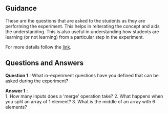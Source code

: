 ## Guidance
   These are the questions that are asked to the students as they are performing
   the experiment. This helps in reiterating the concept and aids the understanding. 
   This is also useful in understanding how students are learning (or not learning) from
   a particular step in the experiment. 
   
For more details follow the [link](http://community.virtual-labs.ac.in/docs/ph3-new-exp-dev/).   
  
## Questions and Answers

   **Question 1** : What in-experiment questions have you defined that can be asked
                    during the experiment?

   **Answer 1** :  
                        1. How many inputs does a 'merge' operation take? 
                        2. What happens when you split an array of 1 element? 
                        3. What is the middle of an array with 6 elements?

